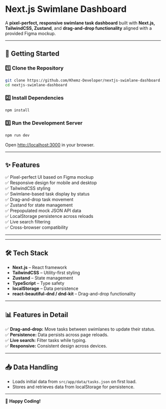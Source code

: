 # Next.js Swimlane Dashboard

A **pixel-perfect, responsive swimlane task dashboard** built with **Next.js, TailwindCSS, Zustand**, and **drag-and-drop functionality** aligned with a provided Figma mockup.

---

## 🚀 Getting Started

### 1️⃣ Clone the Repository

```bash
git clone https://github.com/Khemz-Developer/nextjs-swimlane-dashboard.git
cd nextjs-swimlane-dashboard
```

### 2️⃣ Install Dependencies

```bash
npm install

```

### 3️⃣ Run the Development Server

```bash
npm run dev

```

Open [http://localhost:3000](http://localhost:3000) in your browser.

---

## ✨ Features

✅ Pixel-perfect UI based on Figma mockup\
✅ Responsive design for mobile and desktop\
✅ TailwindCSS styling\
✅ Swimlane-based task display by status\
✅ Drag-and-drop task movement\
✅ Zustand for state management\
✅ Prepopulated mock JSON API data\
✅ LocalStorage persistence across reloads\
✅ Live search filtering\
✅ Cross-browser compatibility

---


---

## 🛠️ Tech Stack

- **Next.js** – React framework
- **TailwindCSS** – Utility-first styling
- **Zustand** – State management
- **TypeScript** – Type safety
- **localStorage** – Data persistence
- **react-beautiful-dnd / dnd-kit** – Drag-and-drop functionality

---

## 📊 Features in Detail

✅ **Drag-and-drop:** Move tasks between swimlanes to update their status.\
✅ **Persistence:** Data persists across page reloads.\
✅ **Live search:** Filter tasks while typing.\
✅ **Responsive:** Consistent design across devices.

---

## 📥 Data Handling

- Loads initial data from `src/app/data/tasks.json` on first load.
- Stores and retrieves data from localStorage for persistence.

---


🚀 **Happy Coding!**

